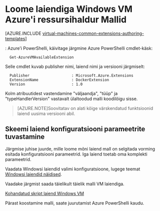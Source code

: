<properties
   pageTitle="Mallide koostamine Windows VM laiendiga | Microsoft Azure'i"
   description="Lisateavet loome vms Windows Azure'i ressursihaldur Mallid laiendiga"
   services="virtual-machines-windows"
   documentationCenter=""
   authors="kundanap"
   manager="timlt"
   editor=""
   tags="azure-resource-manager"/>

<tags
   ms.service="virtual-machines-windows"
   ms.devlang="na"
   ms.topic="article"
   ms.tgt_pltfrm="vm-windows"
   ms.workload="infrastructure-services"
   ms.date="03/29/2016"
   ms.author="kundanap"/>

# <a name="authoring-azure-resource-manager-templates-with-windows-vm-extensions"></a>Loome laiendiga Windows VM Azure'i ressursihaldur Mallid

[AZURE.INCLUDE [virtual-machines-common-extensions-authoring-templates](../../includes/virtual-machines-common-extensions-authoring-templates.md)]

: Azure'i PowerShelli, käivitage järgmine Azure PowerShelli cmdlet-käsk:

      Get-AzureVMAvailableExtension


Selle cmdlet kuvab publisher nimi, laiend nimi ja versiooni järgmiselt:

      Publisher                   : Microsoft.Azure.Extensions  
      ExtensionName               : DockerExtension
      Version                     : 1.0

Kolm atribuutidest vastendamine "väljaandja", "tüüp" ja "typeHandlerVersion" vastavalt ülaltoodud malli koodilõigu sisse.

>[AZURE.NOTE]Soovitatav on alati kõige värskendatud funktsioonid laiend uusima versiooni abil.

## <a name="identifying-the-schema-for-the-extension-configuration-parameters"></a>Skeemi laiend konfiguratsiooni parameetrite tuvastamine

Järgmise juhise juurde, mille loome mõni laiend mall on selgitada vorming esitada konfiguratsiooni parameetrid. Iga laiend toetab oma komplekti parameetrid.

Vaadata Windowsi laiendid valimi konfiguratsioone, lugege teemat [Windowsi laiendid näidised](virtual-machines-windows-extensions-configuration-samples.md).


Vaadake järgmist saada täielikult täielik malli VM laiendiga.

[Kohandatud skript laiend Windows VM](https://github.com/Azure/azure-quickstart-templates/blob/b1908e74259da56a92800cace97350af1f1fc32b/201-list-storage-keys-windows-vm/azuredeploy.json/)


Pärast koostamine malli, saate juurutamist Azure PowerShelli kaudu.
